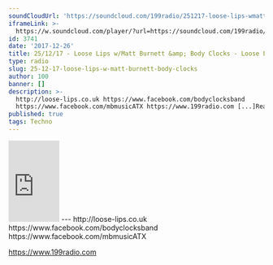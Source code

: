 ```yaml
---
soundCloudUrl: 'https://soundcloud.com/199radio/251217-loose-lips-wmatt-burnett-body-clocks'
iframeLink: >-
  https://w.soundcloud.com/player/?url=https://soundcloud.com/199radio/251217-loose-lips-wmatt-burnett-body-clocks&color=00aabb&auto_play=false&hide_related=false&show_comments=true&show_user=true&show_reposts=false
id: 3741
date: '2017-12-26'
title: 25/12/17 - Loose Lips w/Matt Burnett &amp; Body Clocks - Loose Lips
type: radio
slug: 25-12-17-loose-lips-w-matt-burnett-body-clocks
author: 100
banner: []
description: >-
  http://loose-lips.co.uk https://www.facebook.com/bodyclocksband
  https://www.facebook.com/mbmusicATX https://www.199radio.com [...]Read More...
published: true
tags: Techno
---
```

<iframe id="sc-widget" title="title" width="100" height="160" scrolling="no" frameborder="yes" allow="autoplay" src="https://w.soundcloud.com/player/?url=https://soundcloud.com/199radio/251217-loose-lips-wmatt-burnett-body-clocks&amp;color=00aabb&amp;auto_play=false&amp;hide_related=false&amp;show_comments=true&amp;show_user=true&amp;show_reposts=false"></iframe>
---
http://loose-lips.co.uk  
https://www.facebook.com/bodyclocksband  
https://www.facebook.com/mbmusicATX

https://www.199radio.com